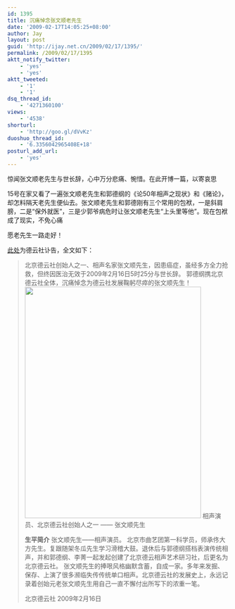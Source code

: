 ```yaml
---
id: 1395
title: 沉痛悼念张文顺老先生
date: '2009-02-17T14:05:25+08:00'
author: Jay
layout: post
guid: 'http://ijay.net.cn/2009/02/17/1395/'
permalink: /2009/02/17/1395
aktt_notify_twitter:
    - 'yes'
    - 'yes'
aktt_tweeted:
    - '1'
    - '1'
dsq_thread_id:
    - '4271360100'
views:
    - '4538'
shorturl:
    - 'http://goo.gl/dVvKz'
duoshuo_thread_id:
    - '6.3356042965408E+18'
posturl_add_url:
    - 'yes'
---
```


惊闻张文顺老先生与世长辞，心中万分悲痛、惋惜。在此开博一篇，以寄哀思

15号在家又看了一遍张文顺老先生和郭德纲的《论50年相声之现状》和《赌论》，却怎料隔天老先生便仙去。张文顺老先生和郭德刚有三个常用的包袱，一是斜肩膀，二是“保外就医”，三是少郭爷病危时让张文顺老先生“上头里等他”。现在包袱成了现实，不免心痛

愿老先生一路走好！

<a href="http://www.guodegang.org/bencandy.php?fid=19&amp;id=279" target="_blank" rel="noopener">此处</a>为德云社讣告，全文如下：
<blockquote>北京德云社创始人之一、相声名家张文顺先生，因患癌症，虽经多方全力抢救，但终因医治无效于2009年2月16日5时25分与世长辞。
郭德纲携北京德云社全体，沉痛悼念为德云社发展鞠躬尽瘁的张文顺先生！

<img src="http://www.jayxu.com/log/wp-content/uploads/2009/02/2695-20090216090223-wb9ec.jpg" alt="" width="400" height="526" />
相声演员、北京德云社创始人之一 —— 张文顺先生

<strong>生平简介</strong>
张文顺先生——相声演员。
北京市曲艺团第一科学员，师承佟大方先生。复跟随架冬瓜先生学习滑稽大鼓。退休后与郭德纲搭档表演传统相声，并和郭德纲、李菁一起发起创建了北京德云相声艺术研习社，后更名为北京德云社。
张文顺先生的捧哏风格幽默含蓄，自成一家。多年来发掘、保存、上演了很多濒临失传传统单口相声。北京德云社的发展史上，永远记录着创始元老张文顺先生用自己一直不懈付出所写下的浓重一笔。

北京德云社 2009年2月16日</blockquote>
<div class="zemanta-pixie"><img class="zemanta-pixie-img" src="http://img.zemanta.com/pixy.gif?x-id=07545452-ddce-485b-9074-696a09cc74bf" alt="" /></div>